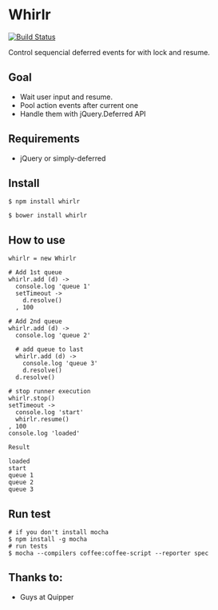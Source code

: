 # Whirlr

[![Build Status](https://drone.io/github.com/mizchi/whirlr.js/status.png)](https://drone.io/github.com/mizchi/whirlr.js/latest)

Control sequencial deferred events for with lock and resume.


## Goal

* Wait user input and resume.
* Pool action events after current one
* Handle them with jQuery.Deferred API

## Requirements

* jQuery or simply-deferred

## Install

```
$ npm install whirlr
```

```
$ bower install whirlr
```

## How to use

```
whirlr = new Whirlr

# Add 1st queue
whirlr.add (d) ->
  console.log 'queue 1'
  setTimeout ->
    d.resolve()
  , 100

# Add 2nd queue
whirlr.add (d) ->
  console.log 'queue 2'

  # add queue to last
  whirlr.add (d) ->
    console.log 'queue 3'
    d.resolve()
  d.resolve()

# stop runner execution
whirlr.stop()
setTimeout ->
  console.log 'start'
  whirlr.resume()
, 100
console.log 'loaded'
```

`Result`
```
loaded
start
queue 1
queue 2
queue 3
```

## Run test

```
# if you don't install mocha
$ npm install -g mocha
# run tests
$ mocha --compilers coffee:coffee-script --reporter spec
```

## Thanks to:
* Guys at Quipper 
